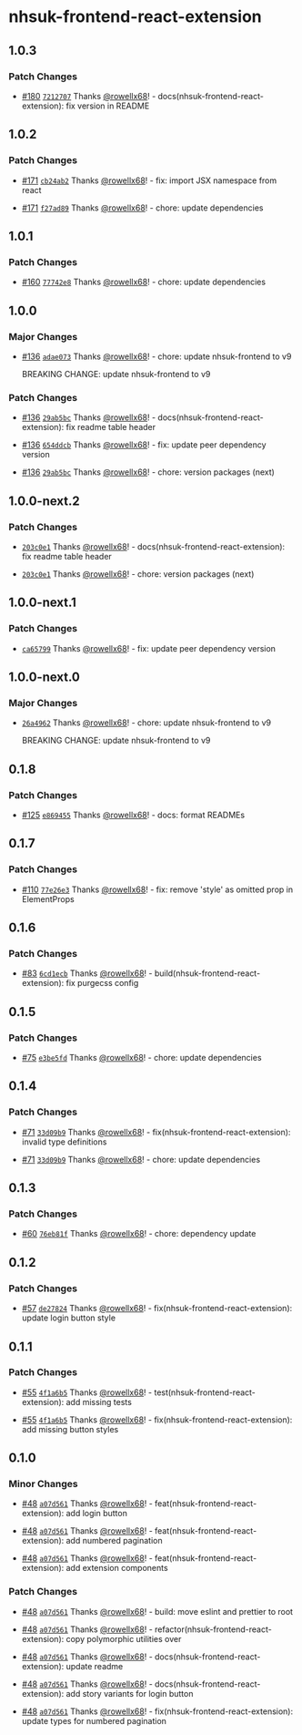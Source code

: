 # nhsuk-frontend-react-extension

## 1.0.3

### Patch Changes

- [#180](https://github.com/rowellx68/nhs-components/pull/180) [`7212707`](https://github.com/rowellx68/nhs-components/commit/7212707d53e57d2304f2029524773385dea72247) Thanks [@rowellx68](https://github.com/rowellx68)! - docs(nhsuk-frontend-react-extension): fix version in README

## 1.0.2

### Patch Changes

- [#171](https://github.com/rowellx68/nhs-components/pull/171) [`cb24ab2`](https://github.com/rowellx68/nhs-components/commit/cb24ab227dfdf0b513493d74eb15002a2485dbdf) Thanks [@rowellx68](https://github.com/rowellx68)! - fix: import JSX namespace from react

- [#171](https://github.com/rowellx68/nhs-components/pull/171) [`f27ad89`](https://github.com/rowellx68/nhs-components/commit/f27ad89142f66139d5608e8ca6130b162dd2133d) Thanks [@rowellx68](https://github.com/rowellx68)! - chore: update dependencies

## 1.0.1

### Patch Changes

- [#160](https://github.com/rowellx68/nhs-components/pull/160) [`77742e8`](https://github.com/rowellx68/nhs-components/commit/77742e8538fe0b6a93c464790f66cb57bf974fa1) Thanks [@rowellx68](https://github.com/rowellx68)! - chore: update dependencies

## 1.0.0

### Major Changes

- [#136](https://github.com/rowellx68/nhs-components/pull/136) [`adae073`](https://github.com/rowellx68/nhs-components/commit/adae0730c0b6b99d058feb0f787ddc933cfa6ac4) Thanks [@rowellx68](https://github.com/rowellx68)! - chore: update nhsuk-frontend to v9

  BREAKING CHANGE: update nhsuk-frontend to v9

### Patch Changes

- [#136](https://github.com/rowellx68/nhs-components/pull/136) [`29ab5bc`](https://github.com/rowellx68/nhs-components/commit/29ab5bcd69882d8c1d1d54d8b7fc76fd89e54bd4) Thanks [@rowellx68](https://github.com/rowellx68)! - docs(nhsuk-frontend-react-extension): fix readme table header

- [#136](https://github.com/rowellx68/nhs-components/pull/136) [`654ddcb`](https://github.com/rowellx68/nhs-components/commit/654ddcb04e5d6fd78c83dfde8862eccdb6ec4824) Thanks [@rowellx68](https://github.com/rowellx68)! - fix: update peer dependency version

- [#136](https://github.com/rowellx68/nhs-components/pull/136) [`29ab5bc`](https://github.com/rowellx68/nhs-components/commit/29ab5bcd69882d8c1d1d54d8b7fc76fd89e54bd4) Thanks [@rowellx68](https://github.com/rowellx68)! - chore: version packages (next)

## 1.0.0-next.2

### Patch Changes

- [`203c0e1`](https://github.com/rowellx68/nhs-components/commit/203c0e142b5b56b5a7a2b75001107afb065a4d4f) Thanks [@rowellx68](https://github.com/rowellx68)! - docs(nhsuk-frontend-react-extension): fix readme table header

- [`203c0e1`](https://github.com/rowellx68/nhs-components/commit/203c0e142b5b56b5a7a2b75001107afb065a4d4f) Thanks [@rowellx68](https://github.com/rowellx68)! - chore: version packages (next)

## 1.0.0-next.1

### Patch Changes

- [`ca65799`](https://github.com/rowellx68/nhs-components/commit/ca657998cdbd26e1e699c959ea9c04ab0f11df3a) Thanks [@rowellx68](https://github.com/rowellx68)! - fix: update peer dependency version

## 1.0.0-next.0

### Major Changes

- [`26a4962`](https://github.com/rowellx68/nhs-components/commit/26a4962845636e9193280f05595832572e93b9f4) Thanks [@rowellx68](https://github.com/rowellx68)! - chore: update nhsuk-frontend to v9

  BREAKING CHANGE: update nhsuk-frontend to v9

## 0.1.8

### Patch Changes

- [#125](https://github.com/rowellx68/nhs-components/pull/125) [`e869455`](https://github.com/rowellx68/nhs-components/commit/e86945583e00d7c18e1a7cb57aab807f235dfc86) Thanks [@rowellx68](https://github.com/rowellx68)! - docs: format READMEs

## 0.1.7

### Patch Changes

- [#110](https://github.com/rowellx68/nhs-components/pull/110) [`77e26e3`](https://github.com/rowellx68/nhs-components/commit/77e26e390388e295630fab46aea682b1768e1190) Thanks [@rowellx68](https://github.com/rowellx68)! - fix: remove 'style' as omitted prop in ElementProps

## 0.1.6

### Patch Changes

- [#83](https://github.com/rowellx68/nhs-components/pull/83) [`6cd1ecb`](https://github.com/rowellx68/nhs-components/commit/6cd1ecb4cf995b7572fa7c1e1a41f70c470bad21) Thanks [@rowellx68](https://github.com/rowellx68)! - build(nhsuk-frontend-react-extension): fix purgecss config

## 0.1.5

### Patch Changes

- [#75](https://github.com/rowellx68/nhs-components/pull/75) [`e3be5fd`](https://github.com/rowellx68/nhs-components/commit/e3be5fd72bec09caf89e5c91f02186748b3c0c3b) Thanks [@rowellx68](https://github.com/rowellx68)! - chore: update dependencies

## 0.1.4

### Patch Changes

- [#71](https://github.com/rowellx68/nhs-components/pull/71) [`33d09b9`](https://github.com/rowellx68/nhs-components/commit/33d09b9dc43a0fac708152b2a1d90f8f206c59eb) Thanks [@rowellx68](https://github.com/rowellx68)! - fix(nhsuk-frontend-react-extension): invalid type definitions

- [#71](https://github.com/rowellx68/nhs-components/pull/71) [`33d09b9`](https://github.com/rowellx68/nhs-components/commit/33d09b9dc43a0fac708152b2a1d90f8f206c59eb) Thanks [@rowellx68](https://github.com/rowellx68)! - chore: update dependencies

## 0.1.3

### Patch Changes

- [#60](https://github.com/rowellx68/nhs-components/pull/60) [`76eb81f`](https://github.com/rowellx68/nhs-components/commit/76eb81f8b2613ccfef3f2e418046c6eefe44b284) Thanks [@rowellx68](https://github.com/rowellx68)! - chore: dependency update

## 0.1.2

### Patch Changes

- [#57](https://github.com/rowellx68/nhs-components/pull/57) [`de27824`](https://github.com/rowellx68/nhs-components/commit/de27824fba0418b0f3fc57dad4ebcd0addcde047) Thanks [@rowellx68](https://github.com/rowellx68)! - fix(nhsuk-frontend-react-extension): update login button style

## 0.1.1

### Patch Changes

- [#55](https://github.com/rowellx68/nhs-components/pull/55) [`4f1a6b5`](https://github.com/rowellx68/nhs-components/commit/4f1a6b52aff2c7b373aef9811e2d4a173ac62b20) Thanks [@rowellx68](https://github.com/rowellx68)! - test(nhsuk-frontend-react-extension): add missing tests

- [#55](https://github.com/rowellx68/nhs-components/pull/55) [`4f1a6b5`](https://github.com/rowellx68/nhs-components/commit/4f1a6b52aff2c7b373aef9811e2d4a173ac62b20) Thanks [@rowellx68](https://github.com/rowellx68)! - fix(nhsuk-frontend-react-extension): add missing button styles

## 0.1.0

### Minor Changes

- [#48](https://github.com/rowellx68/nhs-components/pull/48) [`a07d561`](https://github.com/rowellx68/nhs-components/commit/a07d56150e660ba8e49f811a9ab7a8daef0f8b27) Thanks [@rowellx68](https://github.com/rowellx68)! - feat(nhsuk-frontend-react-extension): add login button

- [#48](https://github.com/rowellx68/nhs-components/pull/48) [`a07d561`](https://github.com/rowellx68/nhs-components/commit/a07d56150e660ba8e49f811a9ab7a8daef0f8b27) Thanks [@rowellx68](https://github.com/rowellx68)! - feat(nhsuk-frontend-react-extension): add numbered pagination

- [#48](https://github.com/rowellx68/nhs-components/pull/48) [`a07d561`](https://github.com/rowellx68/nhs-components/commit/a07d56150e660ba8e49f811a9ab7a8daef0f8b27) Thanks [@rowellx68](https://github.com/rowellx68)! - feat(nhsuk-frontend-react-extension): add extension components

### Patch Changes

- [#48](https://github.com/rowellx68/nhs-components/pull/48) [`a07d561`](https://github.com/rowellx68/nhs-components/commit/a07d56150e660ba8e49f811a9ab7a8daef0f8b27) Thanks [@rowellx68](https://github.com/rowellx68)! - build: move eslint and prettier to root

- [#48](https://github.com/rowellx68/nhs-components/pull/48) [`a07d561`](https://github.com/rowellx68/nhs-components/commit/a07d56150e660ba8e49f811a9ab7a8daef0f8b27) Thanks [@rowellx68](https://github.com/rowellx68)! - refactor(nhsuk-frontend-react-extension): copy polymorphic utilities over

- [#48](https://github.com/rowellx68/nhs-components/pull/48) [`a07d561`](https://github.com/rowellx68/nhs-components/commit/a07d56150e660ba8e49f811a9ab7a8daef0f8b27) Thanks [@rowellx68](https://github.com/rowellx68)! - docs(nhsuk-frontend-react-extension): update readme

- [#48](https://github.com/rowellx68/nhs-components/pull/48) [`a07d561`](https://github.com/rowellx68/nhs-components/commit/a07d56150e660ba8e49f811a9ab7a8daef0f8b27) Thanks [@rowellx68](https://github.com/rowellx68)! - docs(nhsuk-frontend-react-extension): add story variants for login button

- [#48](https://github.com/rowellx68/nhs-components/pull/48) [`a07d561`](https://github.com/rowellx68/nhs-components/commit/a07d56150e660ba8e49f811a9ab7a8daef0f8b27) Thanks [@rowellx68](https://github.com/rowellx68)! - fix(nhsuk-frontend-react-extension): update types for numbered pagination
